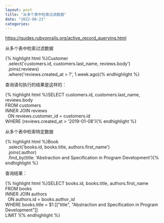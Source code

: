 ```yaml
---
layout: post
title: "从多个表中检索过滤数据"
date: "2022-08-23"
categories: 
---
```

<p><a href="https://guides.rubyonrails.org/active_record_querying.html">https://guides.rubyonrails.org/active_record_querying.html</a></p>
<p>从多个表中检索过滤数据</p>
{% highlight html %}Customer<br />
&nbsp; .select(&#39;customers.id, customers.last_name, reviews.body&#39;)<br />
&nbsp; .joins(:reviews)<br />
&nbsp; .where(&#39;reviews.created_at &gt; ?&#39;, 1.week.ago){% endhighlight %}
<p>查询语句执行的结果是这样的：</p>
{% highlight html %}SELECT customers.id, customers.last_name, reviews.body<br />
FROM customers<br />
INNER JOIN reviews<br />
&nbsp; ON reviews.customer_id = customers.id<br />
WHERE (reviews.created_at &gt; &#39;2019-01-08&#39;){% endhighlight %}
<p>从多个表中检索特定数据</p>
{% highlight html %}Book<br />
&nbsp; .select(&#39;books.id, books.title, authors.first_name&#39;)<br />
&nbsp; .joins(:author)<br />
&nbsp; .find_by(title: &#39;Abstraction and Specification in Program Development&#39;){% endhighlight %}
<p>查询结果：</p>
{% highlight html %}SELECT books.id, books.title, authors.first_name<br />
FROM books<br />
INNER JOIN authors<br />
&nbsp; ON authors.id = books.author_id<br />
WHERE books.title = $1 [[&quot;title&quot;, &quot;Abstraction and Specification in Program Development&quot;]]<br />
LIMIT 1{% endhighlight %}
<p>&nbsp;</p>
<p>&nbsp;</p>
<p>&nbsp;</p>
